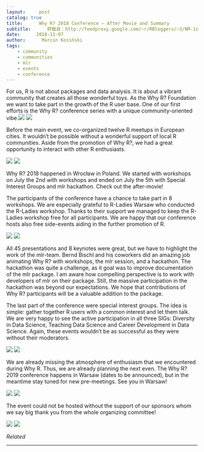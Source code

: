 ```yaml
---
layout:     post
catalog: true
title:      Why R? 2018 Conference – After Movie and Summary
subtitle:      转载自：http://feedproxy.google.com/~r/RBloggers/~3/NM-1sXQu5JI/
date:      2018-11-07
author:      Marcin Kosiński
tags:
    - community
    - communities
    - mlr
    - events
    - conference
---
```






For us, R is not about packages and data analysis. It is about a vibrant community that creates all those wonderful toys. As the Why R? Foundation we want to take part in the growth of the R user base. One of our first efforts is the Why R? conference series with a unique community-oriented vibe.![](https://i0.wp.com/r-addict.com/images/fulls/whyr2018/back.jpeg?w=456)
![](https://i0.wp.com/r-addict.com/images/fulls/whyr2018/back.jpeg?w=456)


Before the main event, we co-organized twelve R meetups in European cities. It wouldn’t be possible without a wonderful support of local R communities. Aside from the promotion of Why R?, we had a great opportunity to interact with other R enthusiasts.

![](https://i1.wp.com/whyr2018.github.io/WhyR2018/img/bg/europe2_mapa_kwiecien_light.jpg?w=456&ssl=1)
![](https://i1.wp.com/whyr2018.github.io/WhyR2018/img/bg/europe2_mapa_kwiecien_light.jpg?w=456&ssl=1)


Why R? 2018 happened in Wrocław in Poland. We started with workshops on July the 2nd with workshops and ended on July the 5th with Special Interest Groups and mlr hackathon. Check out the after-movie!


The participants of the conference have a chance to take part in 8 workshops. We are especially grateful to R-Ladies Warsaw who conducted the R-Ladies workshop. Thanks to their support we managed to keep the R-Ladies workshop free for all participants. We are happy that our conference hosts also free side-events aiding in the further promotion of R.

![](https://i2.wp.com/whyr2018.github.io/WhyR2018/img/plan3.jpg?w=456&ssl=1)
![](https://i2.wp.com/whyr2018.github.io/WhyR2018/img/plan3.jpg?w=456&ssl=1)


All 45 presentations and 8 keynotes were great, but we have to highlight the work of the mlr-team. Bernd Bischl and his coworkers did an amazing job animating Why R? with workshops, the mlr session, and a hackathon. The hackathon was quite a challenge, as it goal was to improve documentation of the mlr package. I am aware how compelling perspective is to work with developers of mlr on their package. Still, the massive participation in the hackathon was beyond our expectations. We hope that contributions of Why R? participants will be a valuable addition to the package.

The last part of the conference were special interest groups. The idea is simple: gather together R users with a common interest and let them talk. We are very happy to see the active participation in all three SIGs: Diversity in Data Science, Teaching Data Science and Career Development in Data Science. Again, these events wouldn’t be as successful as they were without their moderators.

![](https://scontent.fwaw7-1.fna.fbcdn.net/v/t1.0-9/37103323_685922991758613_1705368978794217472_o.jpg?_nc_cat=106&oh=1013aa283e3180aab88a68c173c9ff8b&oe=5C58913B)
![](https://scontent.fwaw7-1.fna.fbcdn.net/v/t1.0-9/37103323_685922991758613_1705368978794217472_o.jpg?_nc_cat=106&oh=1013aa283e3180aab88a68c173c9ff8b&oe=5C58913B)


We are already missing the atmosphere of enthusiasm that we encountered during Why R. Thus, we are already planning the next even. The Why R? 2019 conference happens in Warsaw (dates to be announced), but in the meantime stay tuned for new pre-meetings. See you in Warsaw!

![](https://i2.wp.com/r-addict.com/images/fulls/whyr2019/warsaw_2019_light.jpg?w=456)
![](https://i2.wp.com/r-addict.com/images/fulls/whyr2019/warsaw_2019_light.jpg?w=456)


The event could not be hosted without the support of our sponsors whom we say big thank you from the whole organizing committee!

![](https://i0.wp.com/r-addict.com/images/fulls/whyr2018/sponsors.jpg?w=456)
![](https://i0.wp.com/r-addict.com/images/fulls/whyr2018/sponsors.jpg?w=456)



*Related*








---
